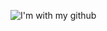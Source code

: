 ![I'm with my github](https://memepedia.ru/wp-content/uploads/2018/03/plachuschaya-devushka-shablon-mema-768x404.jpg)
